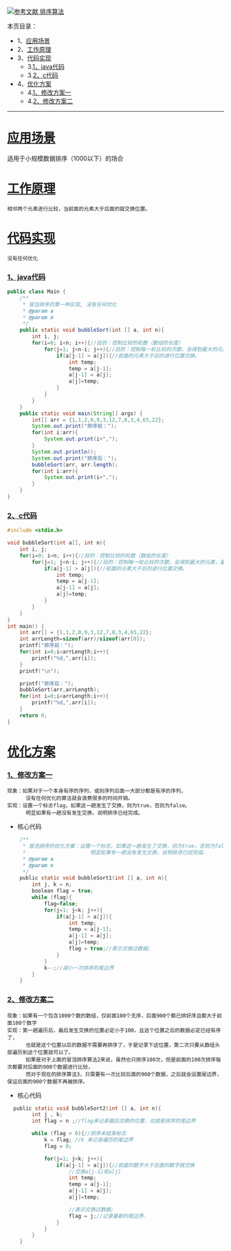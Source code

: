 [![](https://img.shields.io/badge/参考文献-排序算法-yellow.svg "参考文献 排序算法")](https://blog.csdn.net/u010853261/article/details/54891710)


本页目录：
- 1、[应用场景](#bubble-01)
- 2、[工作原理](#bubble-02)
- 3、[代码实现](#bubble-03)
    - 3.[1、java代码](#bubble-03-01)
    - 3.[2、c代码](#bubble-03-02)
- 4、[优化方案](#bubble-04)
    - 4.[1、修改方案一](#bubble-04-01)
    - 4.[2、修改方案二](#bubble-04-02)

***
# <a name="bubble-01" href="#" >应用场景</a>
适用于小规模数据排序（1000以下）的场合

# <a name="bubble-02" href="#" >工作原理</a>
`相邻两个元素进行比较，当前面的元素大于后面的就交换位置。`

# <a name="bubble-03" href="#" >代码实现</a>
`
没有任何优化
`
### <a name="bubble-03-01" href="#" >1、java代码</a>
```java
public class Main {
    /**
     * 冒泡排序的第一种实现, 没有任何优化
     * @param a
     * @param n
     */
    public static void bubbleSort(int [] a, int n){
        int i, j;
        for(i=0; i<n; i++){//目的：控制比较的轮数（数组的长度）
            for(j=1; j<n-i; j++){//目的：控制每一轮比较的次数，会得到最大的元素，最大数字不需要再加入比较（减少比较次数）。
                if(a[j-1] > a[j]){//前面的元素大于后的进行位置交换。
                    int temp;
                    temp = a[j-1];
                    a[j-1] = a[j];
                    a[j]=temp;
                }
            }
        }
    }
    public static void main(String[] args) {
        int[] arr = {1,1,2,0,9,3,12,7,8,3,4,65,22};
        System.out.print("排序前：");
        for(int i:arr){
            System.out.print(i+",");
        }
        System.out.println();
        System.out.print("排序后：");
        bubbleSort(arr, arr.length);
        for(int i:arr){
            System.out.print(i+",");
        }
    }
}
```
### <a name="bubble-03-02" href="#" >2、c代码</a>
```c
#include <stdio.h>

void bubbleSort(int a[], int n){
    int i, j;
    for(i=0; i<n; i++){//目的：控制比较的轮数（数组的长度）
        for(j=1; j<n-i; j++){//目的：控制每一轮比较的次数，会得到最大的元素，最大数字不需要再加入比较（减少比较次数）。
            if(a[j-1] > a[j]){//前面的元素大于后的进行位置交换。
                int temp;
                temp = a[j-1];
                a[j-1] = a[j];
                a[j]=temp;
            }
        }
    }
}
int main() {
    int arr[] = {1,1,2,0,9,3,12,7,8,3,4,65,22};
    int arrLength=sizeof(arr)/sizeof(arr[0]);
    printf("排序前：");
    for(int i=0;i<arrLength;i++){
        printf("%d,",arr[i]);
    }
    printf("\n");

    printf("排序后：");
    bubbleSort(arr,arrLength);
    for(int i=0;i<arrLength;i++){
        printf("%d,",arr[i]);
    }
    return 0;
}
```
# <a name="bubble-04" href="#" >优化方案</a>
### <a name="bubble-04-01" href="#" >1、修改方案一</a>
```
现象：如果对于一个本身有序的序列，或则序列后面一大部分都是有序的序列，
      没有任何优化的算法就会浪费很多的时间开销。
实现：设置一个标志flag，如果这一趟发生了交换，则为true，否则为false。
      明显如果有一趟没有发生交换，说明排序已经完成。
```

- 核心代码
```c
    /**
     * 冒泡排序的优化方案：设置一个标志，如果这一趟发生了交换，则为true，否则为false。
     *                     明显如果有一趟没有发生交换，说明排序已经完成。
     * @param a
     * @param n
     */
    public static void bubbleSort1(int [] a, int n){
        int j, k = n;
        boolean flag = true;
        while (flag){
            flag=false;
            for(j=1; j<k; j++){
                if(a[j-1] > a[j]){
                    int temp;
                    temp = a[j-1];
                    a[j-1] = a[j];
                    a[j]=temp;
                    flag = true;//表示交换过数据;
                }
            }
            k--;//减小一次排序的尾边界
        }
    }
```
### <a name="bubble-04-02" href="#" >2、修改方案二</a>
```
现象：如果有一个包含1000个数的数组，仅前面100个无序，后面900个都已排好序且都大于前面100个数字
实现：第一趟遍历后，最后发生交换的位置必定小于100，且这个位置之后的数据必定已经有序了，
      也就是这个位置以后的数据不需要再排序了，于是记录下这位置，第二次只要从数组头部遍历到这个位置就可以了。
      如果是对于上面的冒泡排序算法2来说，虽然也只排序100次，但是前面的100次排序每次都要对后面的900个数据进行比较，
      而对于现在的排序算法3，只需要有一次比较后面的900个数据，之后就会设置尾边界，保证后面的900个数据不再被排序。
```
- 核心代码
```c
  public static void bubbleSort2(int [] a, int n){
        int j , k;
        int flag = n ;//flag来记录最后交换的位置，也就是排序的尾边界

        while (flag > 0){//排序未结束标志
            k = flag; //k 来记录遍历的尾边界
            flag = 0;

            for(j=1; j<k; j++){
                if(a[j-1] > a[j]){//前面的数字大于后面的数字就交换
                    //交换a[j-1]和a[j]
                    int temp;
                    temp = a[j-1];
                    a[j-1] = a[j];
                    a[j]=temp;

                    //表示交换过数据;
                    flag = j;//记录最新的尾边界.
                }
            }
        }
    }
```
